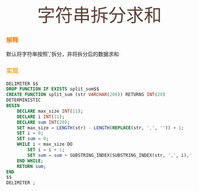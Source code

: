 <center><font color=#5C4033 size=30>字符串拆分求和</font></center>

### <font color=#FF7F00>解释</font>
默认将字符串按照','拆分，并将拆分后的数据求和

### <font color=#FAA400>实现</font>
```sql
DELIMITER $$
DROP FUNCTION IF EXISTS split_sum$$
CREATE FUNCTION split_sum (str VARCHAR(200)) RETURNS INT(20)
DETERMINISTIC
BEGIN
	DECLARE max_size INT(11);
	DECLARE i INT(11);
	DECLARE sum INT(20);
	SET max_size = LENGTH(str) - LENGTH(REPLACE(str, ',', '')) + 1;
	SET i = 0;
	SET sum = 0;
	WHILE i < max_size DO
		SET i = i + 1;
		SET sum = sum + SUBSTRING_INDEX(SUBSTRING_INDEX(str, ',', i),',',-1);
	END	WHILE;
	RETURN sum;
END 
$$
DELIMITER ;
```

